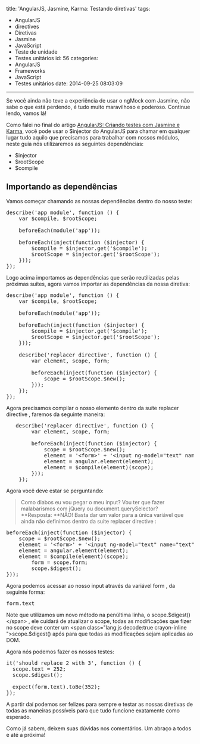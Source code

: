 title: 'AngularJS, Jasmine, Karma: Testando diretivas'
tags:
  - AngularJS
  - directives
  - Diretivas
  - Jasmine
  - JavaScript
  - Teste de unidade
  - Testes unitários
id: 56
categories:
  - AngularJS
  - Frameworks
  - JavaScript
  - Testes unitários
date: 2014-09-25 08:03:09
---

Se você ainda não teve a experiência de usar o ngMock com Jasmine, não sabe o que está perdendo, é tudo muito maravilhoso e poderoso. Continue lendo, vamos lá!

Como falei no final do artigo [AngularJS: Criando testes com Jasmine e Karma](http://victorqueiroz.co/angularjs-criando-testes-com-jasmine-e-karma/), você pode usar o $injector do AngularJS para chamar em qualquer lugar tudo aquilo que precisamos para trabalhar com nossos módulos, neste guia nós utilizaremos as seguintes dependências:

*   $injector
*   $rootScope
*   $compile

## Importando as dependências

Vamos começar chamando as nossas dependências dentro do nosso teste:
<pre class="lang:js decode:true">describe('app module', function () {
	var $compile, $rootScope;

	beforeEach(module('app'));

	beforeEach(inject(function ($injector) {
		$compile = $injector.get('$compile');
		$rootScope = $injector.get('$rootScope');
	}));
});</pre>
Logo acima importamos as dependências que serão reutilizadas pelas próximas suítes, agora vamos importar as dependências da nossa diretiva:
<pre class="lang:js decode:true">describe('app module', function () {
	var $compile, $rootScope;

	beforeEach(module('app'));

	beforeEach(inject(function ($injector) {
		$compile = $injector.get('$compile');
		$rootScope = $injector.get('$rootScope');
	}));

	describe('replacer directive', function () {
		var element, scope, form;

		beforeEach(inject(function ($injector) {
			scope = $rootScope.$new();
		}));
	});
});</pre>
Agora precisamos compilar o nosso elemento dentro da suíte <span class="lang:js decode:true  crayon-inline ">replacer directive</span> , faremos da seguinte maneira:
<pre class="lang:js decode:true">	describe('replacer directive', function () {
		var element, scope, form;

		beforeEach(inject(function ($injector) {
			scope = $rootScope.$new();
			element = '&lt;form&gt;' + '&lt;input ng-model="text" name="text" replacer-directive&gt;' + '&lt;/form&gt;';
			element = angular.element(element);
			element = $compile(element)(scope);
		}));
	});</pre>
Agora você deve estar se perguntando:
> Como diabos eu vou pegar o meu input? Vou ter que fazer malabarismos com jQuery ou document.querySelector?
**Resposta: **NÃO! Basta dar um valor para a única variável que ainda não definimos dentro da suíte <span class="lang:js decode:true  crayon-inline ">replacer directive</span> :
<pre class="lang:js mark:7 decode:true">beforeEach(inject(function ($injector) {
	scope = $rootScope.$new();
	element = '&lt;form&gt;' + '&lt;input ng-model="text" name="text" replacer-directive&gt;' + '&lt;/form&gt;';
	element = angular.element(element);
	element = $compile(element)(scope);
        form = scope.form;
        scope.$digest();
}));</pre>
Agora podemos acessar ao nosso input através da variável <span class="lang:js decode:true  crayon-inline ">form</span> , da seguinte forma:
<pre class="lang:js decode:true ">form.text</pre>
Note que utilizamos um novo método na penúltima linha, o <span class="lang:js decode:true  crayon-inline ">scope.$digest()</span> , ele cuidará de atualizar o scope, todas as modificações que fizer no scope deve conter um <span class="lang:js decode:true  crayon-inline ">scope.$digest()</span> após para que todas as modificações sejam aplicadas ao DOM.

Agora nós podemos fazer os nossos testes:
<pre class="lang:js decode:true">it('should replace 2 with 3', function () {
  scope.text = 252;
  scope.$digest();

  expect(form.text).toBe(352);
});</pre>
A partir daí podemos ser felizes para sempre e testar as nossas diretivas de todas as maneiras possíveis para que tudo funcione exatamente como esperado.

Como já sabem, deixem suas dúvidas nos comentários. Um abraço a todos e até a próxima!